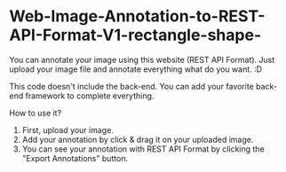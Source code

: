 # Web-Image-Annotation-to-REST-API-Format-V1-rectangle-shape-
You can annotate your image using this website (REST API Format). Just upload your image file and annotate everything what do you want. :D

This code doesn't include the back-end. You can add your favorite back-end framework to complete everything.

How to use it?

1. First, upload your image.
2. Add your annotation by click & drag it on your uploaded image.
3. You can see your annotation with REST API Format by clicking the "Export Annotations" button.
